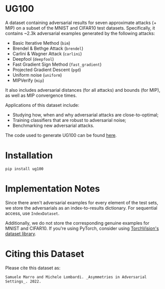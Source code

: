 # UG100

A dataset containing adversarial results for seven approximate attacks (+ MIP) on a subset of the MNIST and CIFAR10 test datasets. Specifically, it contains ~2.3k adversarial examples generated by the following attacks:
- Basic Iterative Method (`bim`)
- Brendel & Bethge Attack (`brendel`)
- Carlini & Wagner Attack (`carlini`)
- Deepfool (`deepfool`)
- Fast Gradient Sign Method (`fast_gradient`)
- Projected Gradient Descent (`pgd`)
- Uniform noise (`uniform`)
- MIPVerify (`mip`)

It also includes adversarial distances (for all attacks) and bounds (for MIP), as well as MIP convergence times.

Applications of this dataset include:

- Studying how, when and why adversarial attacks are close-to-optimal;
- Training classifiers that are robust to adversarial noise;
- Benchmarking new adversarial attacks.

The code used to generate UG100 can be found [here](https://github.com/samuelemarro/counter-attack).

# Installation

```
pip install ug100
```

# Implementation Notes

Since there aren't adversarial examples for every element of the test sets, we store the adversarials as an index-to-results dictionary.
For sequential access, use `IndexDataset`.

Additionally, we do not store the corresponding genuine examples for MNIST and CIFAR10. If you're using PyTorch, consider using [TorchVision's dataset library](https://pytorch.org/vision/stable/datasets.html).

# Citing this Dataset

Please cite this dataset as:
```
Samuele Marro and Michele Lombardi. _Asymmetries in Adversarial Settings_. 2022.
```